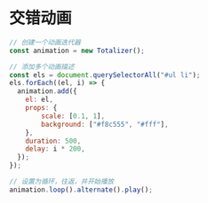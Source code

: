 # 交错动画

<ClientOnly>
  <Staggering/>
</ClientOnly>

``` javascript
// 创建一个动画迭代器
const animation = new Totalizer();

// 添加多个动画描述
const els = document.querySelectorAll("#ul li");
els.forEach((el, i) => {
  animation.add({
    el: el,
    props: {
        scale: [0.1, 1],
        background: ["#f8c555", "#fff"],
    },
    duration: 500,
    delay: i * 200,
  });
});

// 设置为循环，往返，并开始播放
animation.loop().alternate().play();
```